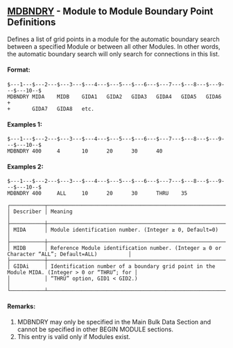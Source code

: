 ## [MDBNDRY](https://nexus.hexagon.com/documentationcenter/bundle/MSC_Nastran_2022.4/page/Nastran_Combined_Book/qrg/bulkno/TOC.MDBNDRY.xhtml) - Module to Module Boundary Point Definitions

Defines a list of grid points in a module for the automatic boundary search between a specified Module or between all other Modules. In other words, the automatic boundary search will only search for connections in this list.

#### Format:

```nastran
$---1---$---2---$---3---$---4---$---5---$---6---$---7---$---8---$---9---$---10--$
MDBNDRY MIDA    MIDB    GIDA1   GIDA2   GIDA3   GIDA4   GIDA5   GIDA6   +       
+       GIDA7   GIDA8   etc.                                                    
```

#### Examples 1:

```nastran
$---1---$---2---$---3---$---4---$---5---$---6---$---7---$---8---$---9---$---10--$
MDBNDRY 400     4       10      20      30      40                              
```

#### Examples 2:

```nastran
$---1---$---2---$---3---$---4---$---5---$---6---$---7---$---8---$---9---$---10--$
MDBNDRY 400     ALL     10      20      30      THRU    35                      
```

```text
┌───────────┬────────────────────────────────────────────────────────────────────────────────────────────────┐
│ Describer │ Meaning                                                                                        │
├───────────┼────────────────────────────────────────────────────────────────────────────────────────────────┤
│ MIDA      │ Module identification number. (Integer ≥ 0, Default=0)                                         │
├───────────┼────────────────────────────────────────────────────────────────────────────────────────────────┤
│ MIDB      │ Reference Module identification number. (Integer ≥ 0 or Character “ALL”; Default=ALL)          │
├───────────┼────────────────────────────────────────────────────────────────────────────────────────────────┤
│ GIDAi     │ Identification number of a boundary grid point in the Module MIDA. (Integer > 0 or “THRU”; for │
│           │ “THRU” option, GID1 < GID2.)                                                                   │
└───────────┴────────────────────────────────────────────────────────────────────────────────────────────────┘
```

#### Remarks:

1. MDBNDRY may only be specified in the Main Bulk Data Section and cannot be specified in other BEGIN MODULE sections.
2. This entry is valid only if Modules exist.
